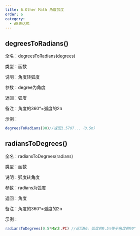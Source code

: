 ```yaml
---
title: 6.Other Math 角度弧度
order: 6
category:
  - AE表达式
---
```

## degreesToRadians()

全名：degreesToRadians(degrees)

类型：函数

说明：角度转弧度

参数：degree为角度

返回：弧度

备注：角度的360°=弧度的2π

示例：

```javascript
degreesToRadians(90)//返回1.5707...（0.5π）
```

## radiansToDegrees()

全名：radiansToDegrees(radians)

类型：函数

说明：弧度转角度

参数：radians为弧度

返回：角度

备注：角度的360°=弧度的2π

示例：

```javascript
radiansToDegrees(0.5*Math.PI) //返回90。弧度的0.5π等于角度的90°
```

